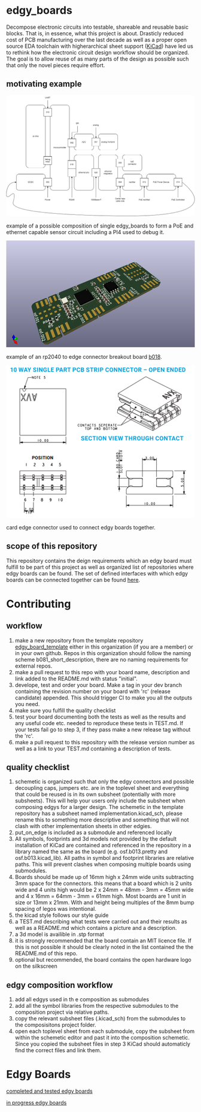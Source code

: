 # edgy_boards
Decompose electronic circuits into testable, shareable and reusable basic blocks. That is, in essence, what this project is about. Drasticly reduced cost of PCB manufacturing over the last decade as well as a proper open source EDA toolchain with higherarchical sheet support ([KiCad](https://www.kicad.org/)) have led us to rethink how the electronic circuit design workflow should be organized. The goal is to allow reuse of as many parts of the design as possible such that only the novel pieces require effort.

## motivating example
![](doc/motivating_example.drawio.png)

example of a possible composition of single edgy_boards to form a PoE and ethernet capable sensor circuit including a PI4 used to debug it.

![](doc/b018.png)

example of an rp2040 to edge connector breakout board [b018](https://github.com/skunkforce/b018_pi_pico_breakout).  

![](doc/card_edge_connector.png)

card edge connector used to connect edgy boards together. 


## scope of this repository
This repository contains the deign requirements which an edgy board must fulfill to be part of this project as well as organized list of repositories where edgy boards can be found. The set of defined interfaces with which edgy boards can be connected together can be found [here](https://github.com/skunkforce/things_on_edge).

# Contributing
## workflow
1. make a new repository from the template repository [edgy_board_template](https://github.com/skunkforce/edgy_board_template) either in this organization (if you are a member) or in your own github. Repos in this organization should follow the naming scheme b081_short_description, there are no naming requirements for external repos. 
2. make a pull request to this repo with your board name, description and link added to the README.md with status "initial".
3. develope, test and order your board. Make a tag in your dev branch containing the revision number on your board with 'rc' (release candidate) appended. This should trigger CI to make you all the outputs you need.
4. make sure you fulfill the quality checklist
5. test your board documenting both the tests as well as the results and any useful code etc. needed to reproduce these tests in TEST.md. If your tests fail go to step 3, if they pass make a new release tag without the 'rc'.
6. make a pull request to this repository with the release version number as well as a link to your TEST.md containing a description of tests.


## quality checklist
1. schemetic is organized such that only the edgy connectors and possible decoupling caps, jumpers etc. are in the toplevel sheet and everything that could be reused is in its own subsheet (potentially with more subsheets). This will help your users only include the subsheet when composing edgys for a larger design.
The schemetic in the template repository has a subsheet named implementation.kicad_sch, please rename this to something more descriptive and something that will not clash with other implementation sheets in other edgies. 
2. put_on_edge is included as a submodule and referenced locally
3. All symbols, footprints and 3d models not provided by the default installation of KiCad are contained and referenced in the repository in a library named the same as the board (e.g. osf.b013.pretty and osf.b013.kicad_lib). All paths in symbol and footprint libraries are relative paths. This will prevent clashes when composing multiple boards using submodules.
4. Boards should be made up of 16mm high x 24mm wide units subtracting 3mm space for the connectors. this means that a board which is 2 units wide and 4 units high would be 2 x 24mm = 48mm - 3mm = 45mm wide and 4 x 16mm = 64mm - 3mm = 61mm high. Most boards are 1 unit in size or 13mm x 21mm. With and height being multiples of the 8mm bump spacing of legos was intentional. 
5. the kicad style follows our style guide
6. a TEST.md describing what tests were carried out and their results as well as a README.md which contains a picture and a description.
7. a 3d model is availible in .stp format
8. it is strongly recommended that the board contain an MIT licence file. If this is not possible it should be clearly noted in the list contained the the README.md of this repo.
9. optional but recommended, the board contains the open hardware logo on the silkscreen

## edgy composition workflow
1. add all edgys used in th e composition as submodules
2. add all the symbol libraries from the respective submodules to the composition project via relative paths.
3. copy the relevant subsheet files (.kicad_sch) from the submodules to the composisitons project folder.
4. open each toplevel sheet from each submodule, copy the subsheet from within the schemetic editor and past it into the composition schemetic. Since you copied the subsheet files in step 3 KiCad should automaticly find the correct files and link them.

# Edgy Boards

[completed and tested edgy boards](Tested.md)

[in progress edgy boards](in_progress.md)
